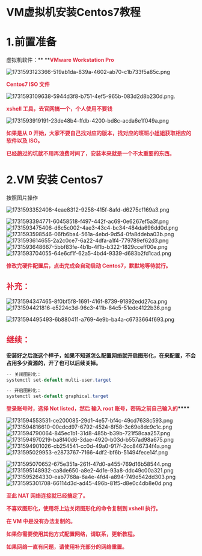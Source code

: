 # VM虚拟机安装Centos7教程

# 1.前置准备
虚拟机软件：** ****<font style="color:#DF2A3F;">VMware Workstation Pro</font>**

![1731593123366-519ab1da-839a-4602-ab70-c1b733f5a85c.png](./img/DMrEkrp8uld7r2Vl/1731593123366-519ab1da-839a-4602-ab70-c1b733f5a85c-237372.png)

**<font style="color:#DF2A3F;">Centos7 ISO 文件</font>**

![1731593109638-5944d3f8-b751-4ef5-965b-083d2d8b230d.png](./img/DMrEkrp8uld7r2Vl/1731593109638-5944d3f8-b751-4ef5-965b-083d2d8b230d-541816.png).

**<font style="color:#DF2A3F;">xshell 工具，去官网搞一个，个人使用不要钱</font>**

![1731593919191-23de48b4-ffdb-4200-bd8c-acda6e1f049a.png](./img/DMrEkrp8uld7r2Vl/1731593919191-23de48b4-ffdb-4200-bd8c-acda6e1f049a-170041.png)

**<font style="color:#DF2A3F;">如果是从 0 开始，大家不要自己找对应的版本，找对应的班班小姐姐获取相应的软件以及 ISO。</font>**

**<font style="color:#DF2A3F;">已经趟过的坑就不用再浪费时间了，安装本来就是一个不太重要的东西。</font>**

# 2.VM 安装 Centos7 
按照图片操作

![1731593352408-4eae8312-9258-415f-8afd-d6275cf169a3.png](./img/DMrEkrp8uld7r2Vl/1731593352408-4eae8312-9258-415f-8afd-d6275cf169a3-738406.png)

![1731593394771-60458518-f497-442f-ac69-0e6267ef5a3f.png](./img/DMrEkrp8uld7r2Vl/1731593394771-60458518-f497-442f-ac69-0e6267ef5a3f-907901.png)![1731593475406-d6c5c002-4ae3-43c4-bc34-484da696dd0d.png](./img/DMrEkrp8uld7r2Vl/1731593475406-d6c5c002-4ae3-43c4-bc34-484da696dd0d-293620.png)![1731593598546-06fb6ba4-561a-4ebd-9d54-0fa8ddeba03b.png](./img/DMrEkrp8uld7r2Vl/1731593598546-06fb6ba4-561a-4ebd-9d54-0fa8ddeba03b-577263.png)![1731593614655-2a2c0ce7-6a22-4dfa-a1f4-779789ef62d3.png](./img/DMrEkrp8uld7r2Vl/1731593614655-2a2c0ce7-6a22-4dfa-a1f4-779789ef62d3-589986.png)![1731593648667-5bbf83fe-4b1b-4f1b-b322-1829cceff00e.png](./img/DMrEkrp8uld7r2Vl/1731593648667-5bbf83fe-4b1b-4f1b-b322-1829cceff00e-692007.png)![1731593704055-64e6cf1f-62a5-4bd4-9339-d683b2fd1cad.png](./img/DMrEkrp8uld7r2Vl/1731593704055-64e6cf1f-62a5-4bd4-9339-d683b2fd1cad-932937.png)

**<font style="color:#DF2A3F;">修改完硬件配置后，点击完成会自动启动 Centos7，默默地等待就行。</font>**

## <font style="color:#DF2A3F;">补充：</font>
![1731594347465-8f0bf5f8-1691-416f-8739-91892edd27ca.png](./img/DMrEkrp8uld7r2Vl/1731594347465-8f0bf5f8-1691-416f-8739-91892edd27ca-174251.png)![1731594421816-e5224c3d-96c3-411b-84c5-51edc4122b36.png](./img/DMrEkrp8uld7r2Vl/1731594421816-e5224c3d-96c3-411b-84c5-51edc4122b36-147941.png)

![1731594495493-6b880411-a769-4e9b-ba4a-c6733664f693.png](./img/DMrEkrp8uld7r2Vl/1731594495493-6b880411-a769-4e9b-ba4a-c6733664f693-813451.png)

## <font style="color:#DF2A3F;">继续：</font>
**安装好之后涨这个样子，如果不知道怎么配置网络就开启图形化，在来配置，不会占用多少资源的，开了也可以后续关掉。**

```java
-- 关闭图形化：
systemctl set-default multi-user.target

-- 开启图形化：
systemctl set-default graphical.target
```

**<font style="color:#DF2A3F;">登录账号时，选择 Not listed，然后 输入 root 账号，密码之前自己输入的</font>****<font style="color:#DF2A3F;"></font>**

![1731594553531-ce200085-29d1-4e57-bf4c-49cd7638c593.png](./img/DMrEkrp8uld7r2Vl/1731594553531-ce200085-29d1-4e57-bf4c-49cd7638c593-521534.png)![1731594816610-00cdcd97-6792-4524-8f58-3c69e8dc9c1c.png](./img/DMrEkrp8uld7r2Vl/1731594816610-00cdcd97-6792-4524-8f58-3c69e8dc9c1c-369872.png)![1731594790064-845ec1b1-31d8-485b-b39b-721f58caa257.png](./img/DMrEkrp8uld7r2Vl/1731594790064-845ec1b1-31d8-485b-b39b-721f58caa257-935141.png)![1731594970219-ba8f40d6-3dae-4920-b03d-b557ad98a675.png](./img/DMrEkrp8uld7r2Vl/1731594970219-ba8f40d6-3dae-4920-b03d-b557ad98a675-482616.png)![1731594901026-cb254541-cc0d-49a0-917f-2cc846734f4a.png](./img/DMrEkrp8uld7r2Vl/1731594901026-cb254541-cc0d-49a0-917f-2cc846734f4a-189091.png)![1731595029953-e2873767-7166-4df2-bf6b-51494fece14f.png](./img/DMrEkrp8uld7r2Vl/1731595029953-e2873767-7166-4df2-bf6b-51494fece14f-751213.png)

![1731595070652-675e351a-261f-47d0-a455-769d16b58544.png](./img/DMrEkrp8uld7r2Vl/1731595070652-675e351a-261f-47d0-a455-769d16b58544-809872.png)![1731595148932-ca8de650-a8e2-4d1e-93a8-ddc49c00a321.png](./img/DMrEkrp8uld7r2Vl/1731595148932-ca8de650-a8e2-4d1e-93a8-ddc49c00a321-469099.png)![1731595264330-eab7768a-6a4e-4fd4-a894-749d542dd303.png](./img/DMrEkrp8uld7r2Vl/1731595264330-eab7768a-6a4e-4fd4-a894-749d542dd303-404337.png)![1731595301708-66114d3d-ad45-496b-81f5-d8e0c4db8e0d.png](./img/DMrEkrp8uld7r2Vl/1731595301708-66114d3d-ad45-496b-81f5-d8e0c4db8e0d-724194.png)

**<font style="color:#DF2A3F;">至此 NAT 网络连接就已经搞定了。</font>**

**<font style="color:#DF2A3F;"></font>**

**<font style="color:#DF2A3F;"></font>**

**<font style="color:#DF2A3F;">不喜欢图形化，使用将上边关闭图形化的命令复制到 xshell 执行。</font>**

**<font style="color:#DF2A3F;">在 VM 中是没有办法复制的。</font>**

**<font style="color:#DF2A3F;"></font>**

**<font style="color:#DF2A3F;"></font>**

**<font style="color:#DF2A3F;">如果你需要使用其他方式配置网络，请联系，更新教程。</font>**

**<font style="color:#DF2A3F;"></font>**

**<font style="color:#DF2A3F;"></font>**

**<font style="color:#DF2A3F;">如果网络一直有问题，请使用补充部分的网络重置。</font>**

